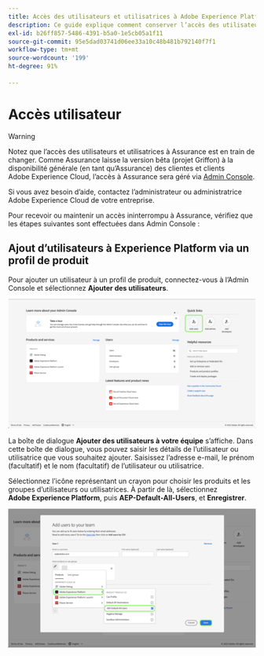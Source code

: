 ```yaml
---
title: Accès des utilisateurs et utilisatrices à Adobe Experience Platform Assurance
description: Ce guide explique comment conserver l’accès des utilisateurs et utilisatrices à Adobe Experience Platform Assurance en la gérant via Admin Console.
exl-id: b26ff857-5486-4391-b5a0-1e5cb05a1f11
source-git-commit: 95e5dad03741d06ee33a10c48b481b792140f7f1
workflow-type: tm+mt
source-wordcount: '199'
ht-degree: 91%

---
```


# Accès utilisateur

>[!WARNING]
>
>Notez que l’accès des utilisateurs et utilisatrices à Assurance est en train de changer. Comme Assurance laisse la version bêta (projet Griffon) à la disponibilité générale (en tant qu’Assurance) des clientes et clients Adobe Experience Cloud, l’accès à Assurance sera géré via [Admin Console](https://helpx.adobe.com/fr/enterprise/using/admin-console.html).
>
>Si vous avez besoin d’aide, contactez l’administrateur ou administratrice Adobe Experience Cloud de votre entreprise.

Pour recevoir ou maintenir un accès ininterrompu à Assurance, vérifiez que les étapes suivantes sont effectuées dans Admin Console :

## Ajout d’utilisateurs à Experience Platform via un profil de produit

Pour ajouter un utilisateur à un profil de produit, connectez-vous à l’Admin Console et sélectionnez **Ajouter des utilisateurs**.

![Le bouton Ajouter des utilisateurs est mis en surbrillance.](./images/get-access/product-profile-add-users.png)

La boîte de dialogue **Ajouter des utilisateurs à votre équipe** s’affiche. Dans cette boîte de dialogue, vous pouvez saisir les détails de l’utilisateur ou utilisatrice que vous souhaitez ajouter. Saisissez l’adresse e-mail, le prénom (facultatif) et le nom (facultatif) de l’utilisateur ou utilisatrice.

Sélectionnez l’icône représentant un crayon pour choisir les produits et les groupes d’utilisateurs ou utilisatrices. À partir de là, sélectionnez **Adobe Experience Platform**, puis **AEP-Default-All-Users**, et **Enregistrer**.

![La boîte de dialogue qui indique comment ajouter le profil de produit s’affiche.](./images/get-access/product-profile-add-profile.png)
